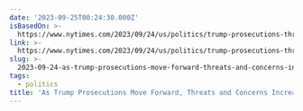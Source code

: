 ```yaml
---
date: '2023-09-25T00:24:30.000Z'
isBasedOn: >-
  https://www.nytimes.com/2023/09/24/us/politics/trump-prosecutions-threats-violence.html
link: >-
  https://www.nytimes.com/2023/09/24/us/politics/trump-prosecutions-threats-violence.html
slug: >-
  2023-09-24-as-trump-prosecutions-move-forward-threats-and-concerns-increase-the-new
tags:
  - politics
title: 'As Trump Prosecutions Move Forward, Threats and Concerns Increase - The New'
---
```


